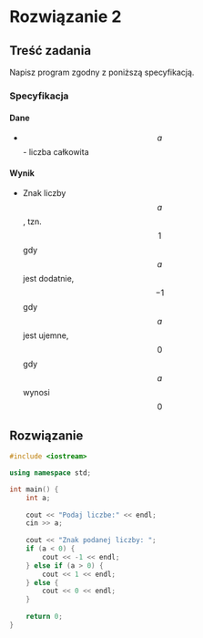 # Rozwiązanie 2

## Treść zadania

Napisz program zgodny z poniższą specyfikacją.

### Specyfikacja

#### Dane

* $$a$$ - liczba całkowita

#### Wynik

* Znak liczby $$a$$, tzn. $$1$$ gdy $$a$$ jest dodatnie, $$-1$$ gdy $$a$$ jest ujemne, $$0$$ gdy $$a$$ wynosi $$0$$ 

## Rozwiązanie

```cpp
#include <iostream>

using namespace std;

int main() {
    int a;
    
    cout << "Podaj liczbe:" << endl;
    cin >> a;
    
    cout << "Znak podanej liczby: ";
    if (a < 0) {
        cout << -1 << endl;
    } else if (a > 0) {
        cout << 1 << endl;
    } else {
        cout << 0 << endl;
    }
    
    return 0;
}
```

